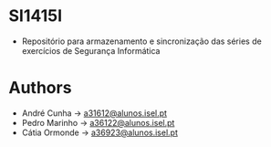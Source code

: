 SI1415I
=======
 - Repositório para armazenamento e sincronização das séries de exercícios de Segurança Informática

Authors
=======
 * André Cunha    -> a31612@alunos.isel.pt
 * Pedro Marinho  -> a36122@alunos.isel.pt
 * Cátia Ormonde  -> a36923@alunos.isel.pt
